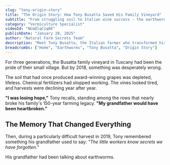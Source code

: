```yaml
---
slug: "tony-origin-story"
title: "The Origin Story: How Tony Busatta Saved His Family Vineyard"
subtitle: "From struggling soil to Italian wine success - the earthworm revolution begins"
category: "Vermiculture Specialist"
videoId: "NUaQlqCiq0E"
publishDate: "January 28, 2025"
author: "Natural Farm Secrets Team"
description: "Meet Tony Busatta, the Italian farmer who transformed his family vineyard using ancient earthworm techniques."
breadcrumbs: ["Home", "Earthworms", "Tony Busatta", "Origin Story"]
---
```


For three generations, the Busatta family vineyard in Tuscany had been the pride of their small village. But by 2018, something was desperately wrong.

The soil that had once produced award-winning grapes was depleted, lifeless. Chemical fertilizers had stopped working. The vines looked tired, and harvests were declining year after year.

**"I was losing hope,"** Tony recalls, standing among the rows that nearly broke his family's 150-year farming legacy. **"My grandfather would have been heartbroken."**

## The Memory That Changed Everything

Then, during a particularly difficult harvest in 2019, Tony remembered something his grandfather used to say: *"The little workers know secrets we have forgotten."*

His grandfather had been talking about earthworms.